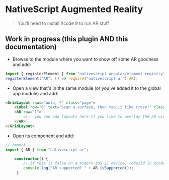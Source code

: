 NativeScript Augmented Reality
==============================

> You'll need to install Xcode 9 to run AR stuff

## Work in progress (this plugin AND this documentation)

- Browse to the module where you want to show off some AR goodness and add:

```typescript
import { registerElement } from "nativescript-angular/element-registry";
registerElement("AR", () => require("nativescript-ar").AR);
```

- Open a view that's in the same module (or you've added it to the global app module) and add:

```html
<GridLayout rows="auto, *" class="page">
    <Label row="0" text="Scan a surface, then tap it like crazy!" class="p-20" horizontalAlignment="center"></Label>
    <AR row="1">
        <!-- you can add layouts here if you like to overlay the AR view -->
    </AR>
</GridLayout>
```

- Open its component and add:

```typescript
// import
import { AR } from "nativescript-ar";

    constructor() {
        // if this is false on a modern iOS 11 device, rebuild in Xcode
        console.log("AR supported? " + AR.isSupported());
     }
```
